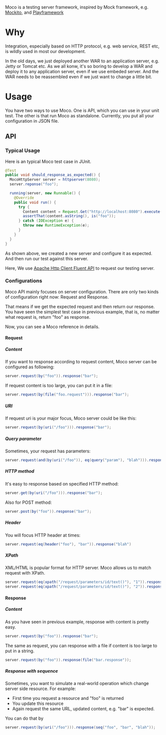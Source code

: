 Moco is a testing server framework, inspired by Mock framework, e.g. [Mockito](http://code.google.com/p/mockito/), and [Playframework](http://www.playframework.org/)

# Why

Integration, especially based on HTTP protocol, e.g. web service, REST etc, is wildly used in most our development.

In the old days, we just deployed another WAR to an application server, e.g. Jetty or Tomcat etc. As we all konw, it's so boring to develop a WAR and deploy it to any application server, even if we use embeded server. And the WAR needs to be reassembled even if we just want to change a little bit.

# Usage

You have two ways to use Moco. One is API, which you can use in your unit test. The other is that run Moco as standalone. Currently, you put all your configuration in JSON file.

## API

### Typical Usage


Here is an typical Moco test case in JUnit.

```java
@Test
public void should_response_as_expected() {
  MocoHttpServer server = httpserver(8080);
  server.reponse("foo");

  running(server, new Runnable() {
    @Override
    public void run() {
      try {
        Content content = Request.Get("http://localhost:8080").execute().returnContent();
        assertThat(content.asString(), is("foo"));
      } catch (IOException e) {
        throw new RuntimeException(e);
      }
    }
  }
}
```

As shown above, we created a new server and configure it as expected. And then run our test against this server.

Here, We use [Apache Http Client Fluent API](http://hc.apache.org/httpcomponents-client-ga/tutorial/html/fluent.html) to request our testing server.

### Configurations

Moco API mainly focuses on server configuration. There are only two kinds of configuration right now: Request and Response.

That means if we get the expected request and then return our response. You have seen the simplest test case in previous example, that is, no matter what request is, return "foo" as response.

Now, you can see a Moco reference in details.

#### Request

##### Content

If you want to response according to request content, Moco server can be configured as following:

```java
server.request(by("foo")).response("bar");
```

If request content is too large, you can put it in a file:

```java
server.request(by(file("foo.request"))).response("bar");
```

##### URI

If request uri is your major focus, Moco server could be like this:

```java
server.request(by(uri("/foo"))).response("bar");
```

##### Query parameter

Sometimes, your request has parameters:

```java
server.request(and(by(uri("/foo")), eq(query("param"), "blah"))).response("bar")
```

##### HTTP method

It's easy to response based on specified HTTP method:

```java
server.get(by(uri("/foo"))).response("bar");
```

Also for POST method:

```java
server.post(by("foo")).response("bar");
```

##### Header

You will focus HTTP header at times:

```java
server.request(eq(header("foo"), "bar")).response("blah")
```

##### XPath

XML/HTML is popular format for HTTP server. Moco allows us to match request with XPath.

```java
server.request(eq(xpath("/request/parameters/id/text()"), "1")).response("foo");
server.request(eq(xpath("/request/parameters/id/text()"), "2")).response("bar");
```

#### Response

##### Content

As you have seen in previous example, response with content is pretty easy.

```java
server.request(by("foo")).response("bar");
```

The same as request, you can response with a file if content is too large to put in a string.

```java
server.request(by("foo")).response(file("bar.response"));
```


##### Response with sequence

Sometimes, you want to simulate a real-world operation which change server side resource. For example:
* First time you request a resource and "foo" is returned
* You update this resource
* Again request the same URL, updated content, e.g. "bar" is expected.

You can do that by
```java
server.request(by(uri("/foo"))).response(seq("foo", "bar", "blah"));
```